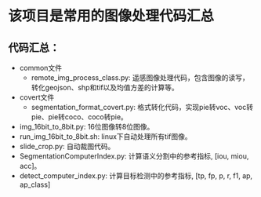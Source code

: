# 该项目是常用的图像处理代码汇总



## 代码汇总：
- common文件
    - remote_img_process_class.py: 遥感图像处理代码，包含图像的读写，转化geojson、shp和tif以及均值方差的计算等。
- covert文件
    - segmentation_format_covert.py: 格式转化代码，实现pie转voc、voc转pie、pie转coco、coco转pie。
- img_16bit_to_8bit.py: 16位图像转8位图像。
- run_img_16bit_to_8bit.sh: linux下自动处理所有tif图像。
- slide_crop.py: 自动裁图代码。
- SegmentationComputerIndex.py: 计算语义分割中的参考指标, [iou, miou, acc]。
- detect_computer_index.py: 计算目标检测中的参考指标, [tp, fp, p, r, f1, ap, ap_class]

